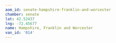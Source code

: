 ```yaml
---
aom_id: senate-hampshire-franklin-and-worcester
chamber: senate
lat: 42.52437
lng: -72.45677
name: Hampshire, Franklin and Worcester
van_id: '014'
---
```

